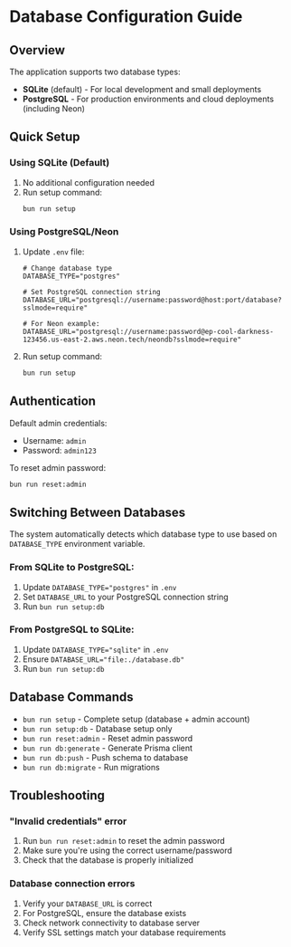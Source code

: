 # Database Configuration Guide

## Overview

The application supports two database types:
- **SQLite** (default) - For local development and small deployments
- **PostgreSQL** - For production environments and cloud deployments (including Neon)

## Quick Setup

### Using SQLite (Default)

1. No additional configuration needed
2. Run setup command:
   ```bash
   bun run setup
   ```

### Using PostgreSQL/Neon

1. Update `.env` file:
   ```env
   # Change database type
   DATABASE_TYPE="postgres"
   
   # Set PostgreSQL connection string
   DATABASE_URL="postgresql://username:password@host:port/database?sslmode=require"
   
   # For Neon example:
   DATABASE_URL="postgresql://username:password@ep-cool-darkness-123456.us-east-2.aws.neon.tech/neondb?sslmode=require"
   ```

2. Run setup command:
   ```bash
   bun run setup
   ```

## Authentication

Default admin credentials:
- Username: `admin`
- Password: `admin123`

To reset admin password:
```bash
bun run reset:admin
```

## Switching Between Databases

The system automatically detects which database type to use based on `DATABASE_TYPE` environment variable.

### From SQLite to PostgreSQL:
1. Update `DATABASE_TYPE="postgres"` in `.env`
2. Set `DATABASE_URL` to your PostgreSQL connection string
3. Run `bun run setup:db`

### From PostgreSQL to SQLite:
1. Update `DATABASE_TYPE="sqlite"` in `.env`
2. Ensure `DATABASE_URL="file:./database.db"`
3. Run `bun run setup:db`

## Database Commands

- `bun run setup` - Complete setup (database + admin account)
- `bun run setup:db` - Database setup only
- `bun run reset:admin` - Reset admin password
- `bun run db:generate` - Generate Prisma client
- `bun run db:push` - Push schema to database
- `bun run db:migrate` - Run migrations

## Troubleshooting

### "Invalid credentials" error
1. Run `bun run reset:admin` to reset the admin password
2. Make sure you're using the correct username/password
3. Check that the database is properly initialized

### Database connection errors
1. Verify your `DATABASE_URL` is correct
2. For PostgreSQL, ensure the database exists
3. Check network connectivity to database server
4. Verify SSL settings match your database requirements